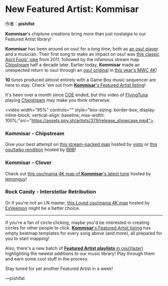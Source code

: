 # New Featured Artist: Kommisar

作者：**pishifat**

**Kommisar**'s chiptune creations bring more than just nostalgia to our Featured Artist library!

**Kommisar** has been around on osu! for a *long time*, both as [an osu! player](https://osu.ppy.sh/users/773405) and a musician. Their first song to make an impact on osu! was [this classic April Fools' joke](https://osu.ppy.sh/beatmapsets/28222) from 2011, followed by the infamous stream map [Chipstream](https://osu.ppy.sh/beatmapsets/104784) half a decade later. Earlier today, **Kommisar** made an unexpected return to osu! through an [osu! original](https://osu.ppy.sh/wiki/en/osu!_originals) in [this year's MWC 4K](https://osu.ppy.sh/wiki/en/Tournaments/MWC/2023_4K)!

**10** tunes produced almost entirely with a Game Boy music sequencer are here to stay. Check 'em out from [**Kommisar**'s Featured Artist listing](https://osu.ppy.sh/beatmaps/artists/379)!

It's been over a month since [COE](https://osu.ppy.sh/wiki/en/Community/cavoe's_osu!_event/2023) ended, but this video of [FlyingTuna](https://osu.ppy.sh/users/9224078) playing [Chipstream](https://osu.ppy.sh/beatmapsets/104784) may make you think otherwise:

<video width="95%" controls="" style="box-sizing: border-box; display: inline-block; vertical-align: baseline; max-width: 100%;"src="https://assets.ppy.sh/artists/379/release_showcase.mp4"></video>

### Kommisar - Chipstream

Give your best attempt on [this stream-packed map](https://osu.ppy.sh/beatmapsets/104784) hosted by [vipto](https://osu.ppy.sh/users/838877) or [this osu!taiko rendition](https://osu.ppy.sh/beatmapsets/288544) hosted by [BBB](https://osu.ppy.sh/users/3824172)!

<audio><source src="https://assets.ppy.sh/artists/379/Songs/Kommisar%20-%20Chipstream.mp3" type="audio/mpeg">Your browser does not support the audio element.</audio>

### Kommisar - Clover

Check out [this osu!mania 4K map of **Kommisar**'s latest tune](https://osu.ppy.sh/beatmapsets/2058816) hosted by [lemonguy](https://osu.ppy.sh/users/4693052)!

<audio><source src="https://assets.ppy.sh/artists/379/Songs/Kommisar%20-%20Clover.mp3" type="audio/mpeg">Your browser does not support the audio element.</audio>

### Rock Candy - Interstellar Retribution

Or if you're not an LN master, [this Loved osu!mania 4K map](https://osu.ppy.sh/beatmapsets/376267) hosted by [ExVeemon](https://osu.ppy.sh/users/1249224) might be a better choice.

<audio><source src="https://assets.ppy.sh/artists/379/Songs/Rock%20Candy%20-%20Interstellar%20Retribution.mp3">Your browser does not support the audio element.</audio>

------

If you're a fan of circle clicking, maybe you'd be interested in creating circles for other people to click. [**Kommisar**'s Featured Artist listing](https://osu.ppy.sh/beatmaps/artists/379) has empty beatmap templates for every song above (and more), all prepared for you to start mapping!

Also, there's a new batch of [**Featured Artist playlists** in osu!(lazer)](https://osu.ppy.sh/wiki/en/People/Featured_Artists/Featured_Artist_playlists) highlighting the newest additions to our music library! Play through them and earn some cool stuff in the process.

Stay tuned for yet another Featured Artist in a week!

—pishifat